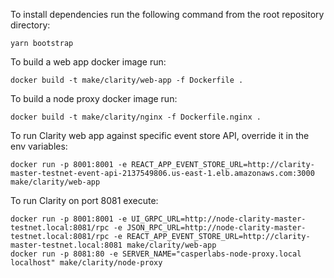 To install dependencies run the following command from the root repository directory:
```
yarn bootstrap
```

To build a web app docker image run:
```
docker build -t make/clarity/web-app -f Dockerfile .
```

To build a node proxy docker image run:
```
docker build -t make/clarity/nginx -f Dockerfile.nginx .
```

To run Clarity web app against specific event store API, override it in the env variables:
```
docker run -p 8001:8001 -e REACT_APP_EVENT_STORE_URL=http://clarity-master-testnet-event-api-2137549806.us-east-1.elb.amazonaws.com:3000 make/clarity/web-app
```

To run Clarity on port 8081 execute:
```
docker run -p 8001:8001 -e UI_GRPC_URL=http://node-clarity-master-testnet.local:8081/rpc -e JSON_RPC_URL=http://node-clarity-master-testnet.local:8081/rpc -e REACT_APP_EVENT_STORE_URL=http://clarity-master-testnet.local:8081 make/clarity/web-app
docker run -p 8081:80 -e SERVER_NAME="casperlabs-node-proxy.local localhost" make/clarity/node-proxy
```
